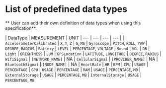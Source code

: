 # List of predefined data types

** User can add their own definition of data types when using this specification**.

| DataType | MEASUREMENT | UNIT
| --- | --- | --- | --- |
| `AccelerometerCalibrated` | `X`, `Y`, `Z` | `G`, `MS`
| `Gyroscope` | `PITCH`, `ROLL`, `YAW` | `DEGREE`, `RADIUS`
| `Battery` | `LEVEL` | `PERCENTAGE`, `VOLTAGE`
| `Sound` | `VOL` | `DB`
| `Light` | `BRIGHTNESS` | `LUM`
| `GPSLocation` | `LATITUDE`, `LONGITUDE` | `DEGREE`, `RADIUS`
| `WifiSignal` | `[NETWORK_NAME]` | NA
| `CellularSignal` | `[PROVIDER_NAME]` | NA
| `BluetoothSignal` | `[NODE_NAME]` | NA
| `HeartRate` | `HR` | `BPM`
| `CPU` | `USAGE` | `PERCENTAGE`
| `GPU` | `USAGE` | `PERCENTAGE`
| `RAM` | `USAGE` | `PERCENTAGE`, `MB`
| `ExternalStorage` | `USAGE` | `PERCENTAGE`, `MB`
| `InternalStorage` | `USAGE` | `PERCENTAGE`, `MB`


